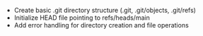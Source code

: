 - Create basic .git directory structure (.git, .git/objects, .git/refs)
- Initialize HEAD file pointing to refs/heads/main
- Add error handling for directory creation and file operations